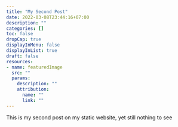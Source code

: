 ```yaml
---
title: "My Second Post"
date: 2022-03-08T23:44:16+07:00
description: ""
categories: []
toc: false
dropCap: true
displayInMenu: false
displayInList: true
draft: false
resources:
- name: featuredImage
  src: ""
  params:
    description: ""
    attribution:
      name: ""
      link: ""
---
```


This is my second post on my static website, yet still nothing to see